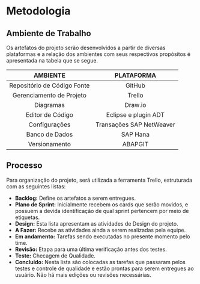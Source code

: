 # Metodologia

## Ambiente de Trabalho
Os artefatos do projeto serão desenvolvidos a partir de diversas plataformas e a relação dos ambientes com seus respectivos propósitos é apresentada na tabela que se segue.

| AMBIENTE                    | PLATAFORMA |
|:---------------------------:|:----------:|
| Repositório de Código Fonte | GitHub     |
| Gerenciamento de Projeto    | Trello     |
| Diagramas | Draw.io |
| Editor de Código | Eclipse e plugin ADT |
| Configurações | Transações SAP NetWeaver |
| Banco de Dados | SAP Hana |
| Versionamento | ABAPGIT |

## Processo
Para organização do projeto, será utilizada a ferramenta Trello, estruturada com as seguintes listas:  
 
* **Backlog:** Define os artefatos a serem entregues. 
* **Plano de Sprint:** Inicialmente recebem os cards que serão movidos, e possuem a devida identificação de qual sprint pertencem por meio de etiquetas.
* **Design:** Esta lista apresentam as atividades de Design do projeto.
* **A Fazer:** Recebe as atividades ainda a serem realizadas pela equipe.
* **Em andamento:** Tarefas sendo executadas no presente momento pelo time.
* **Revisão:** Etapa para uma última verificação antes dos testes.
* **Teste:** Checagem de Qualidade.    
* **Concluído:** Nesta lista são colocadas as tarefas que passaram pelos testes e controle de qualidade e estão prontas para serem entregues ao usuário. Não há mais edições ou revisões necessárias. 
